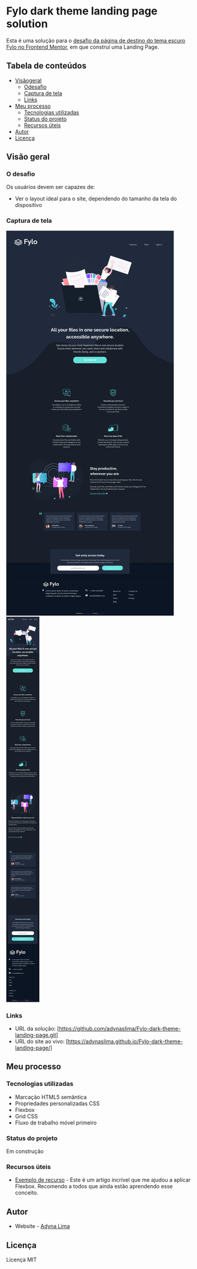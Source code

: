 # Fylo dark theme landing page solution

Esta é uma solução para o [desafio da página de destino do tema escuro Fylo no Frontend Mentor](https://www.frontendmentor.io/challenges/fylo-dark-theme-landing-page-5ca5f2d21e82137ec91a50fd), em que construí uma Landing Page. 

## Tabela de conteúdos

- [Visãogeral](#visão-geral)
  - [Odesafio](#o-desafio)
  - [Captura de tela](#captura-de-tela)
  - [Links](#links)
- [Meu processo](#meu-processo)
  - [Tecnologias utilizadas](#tecnologias-utilizadas)
  - [Status do projeto](#status-do-projeto)
  - [Recursos úteis](#recursos-úteis)
- [Autor](#autor)
- [Licença](#licença)

## Visão geral

### O desafio

Os usuários devem ser capazes de:

- Ver o layout ideal para o site, dependendo do tamanho da tela do dispositivo

### Captura de tela

![](./prints/desktop.png)
![](./prints/mobile.png)

### Links

- URL da solução: [https://github.com/adynaslima/Fylo-dark-theme-landing-page.git]
- URL do site ao vivo: [https://adynaslima.github.io/Fylo-dark-theme-landing-page/] 

## Meu processo

### Tecnologias utilizadas

- Marcação HTML5 semântica
- Propriedades personalizadas CSS
- Flexbox
- Grid CSS
- Fluxo de trabalho móvel primeiro

### Status do projeto

Em construção

### Recursos úteis

- [Exemplo de recurso](https://css-tricks.com/snippets/css/a-guide-to-flexbox/) - Este é um artigo incrível que me ajudou a aplicar Flexbox. Recomendo a todos que ainda estão aprendendo esse conceito.

## Autor

- Website - [Adyna Lima](https://github.com/adynaslima)

## Licença

Licença MIT